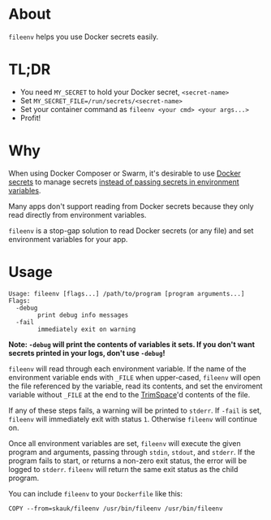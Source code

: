 # About

`fileenv` helps you use Docker secrets easily.

# TL;DR

* You need `MY_SECRET` to hold your Docker secret, `<secret-name>`
* Set `MY_SECRET_FILE=/run/secrets/<secret-name>`
* Set your container command as `fileenv <your cmd> <your args...>`
* Profit!

# Why

When using Docker Composer or Swarm, it's desirable to use [Docker secrets](https://docs.docker.com/engine/swarm/secrets/) to manage secrets [instead of passing secrets in environment variables](https://github.com/moby/moby/issues/13490).

Many apps don't support reading from Docker secrets because they only read directly from environment variables.

`fileenv` is a stop-gap solution to read Docker secrets (or any file) and set environment variables for your app.

# Usage

```
Usage: fileenv [flags...] /path/to/program [program arguments...]
Flags:
  -debug
    	print debug info messages
  -fail
    	immediately exit on warning
```

**Note: `-debug` will print the contents of variables it sets. If you don't want secrets printed in your logs, don't use `-debug`!**

`fileenv` will read through each environment variable. If the name of the environment variable ends with `_FILE` when upper-cased, `fileenv` will open the file referenced by the variable, read its contents, and set the enviroment variable without `_FILE` at the end to the [TrimSpace](https://golang.org/pkg/strings/#TrimSpace)'d contents of the file.

If any of these steps fails, a warning will be printed to `stderr`. If `-fail` is set, `fileenv` will immediately exit with status `1`. Otherwise `fileenv` will continue on.

Once all environment variables are set, `fileenv` will execute the given program and arguments, passing through `stdin`, `stdout`, and `stderr`. If the program fails to start, or returns a non-zero exit status, the error will be logged to `stderr`. `fileenv` will return the same exit status as the child program.

You can include `fileenv` to your `Dockerfile` like this:
```
COPY --from=skauk/fileenv /usr/bin/fileenv /usr/bin/fileenv
```
